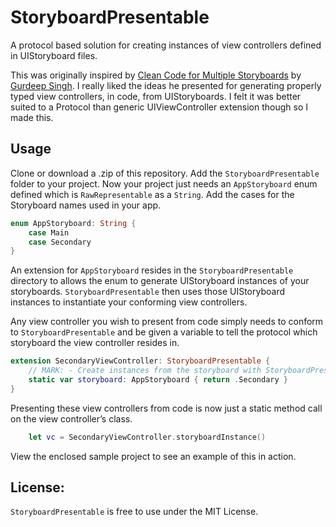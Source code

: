 # StoryboardPresentable
A protocol based solution for creating instances of view controllers defined in UIStoryboard files.

This was originally inspired by [Clean Code for Multiple Storyboards](https://medium.com/@gurdeep060289/clean-code-for-multiple-storyboards-c64eb679dbf6#.t83ahlu9h) by [Gurdeep Singh](https://twitter.com/Gurdeep060289). I really liked the ideas he presented for generating properly typed view controllers, in code, from UIStoryboards. I felt it was better suited to a Protocol than generic UIViewController extension though so I made this.

## Usage

Clone or download a .zip of this repository. Add the `StoryboardPresentable` folder to your project. Now your project just needs an `AppStoryboard` enum defined which is `RawRepresentable` as a `String`. Add the cases for the Storyboard names used in your app.
 
``` swift
enum AppStoryboard: String {
	case Main
	case Secondary
}
```

An extension for `AppStoryboard` resides in the `StoryboardPresentable` directory to allows the enum to generate UIStoryboard instances of your storyboards. `StoryboardPresentable` then uses those UIStoryboard instances to instantiate your conforming view controllers.

Any view controller you wish to present from code simply needs to conform to `StoryboardPresentable` and be given a variable to tell the protocol which storyboard the view controller resides in.

``` swift
extension SecondaryViewController: StoryboardPresentable {
	// MARK: - Create instances from the storyboard with StoryboardPresentable
	static var storyboard: AppStoryboard { return .Secondary }
}
```

Presenting these view controllers from code is now just a static method call on the view controller’s class.
``` swift
	let vc = SecondaryViewController.storyboardInstance()
```

View the enclosed sample project to see an example of this in action. 

## License:
`StoryboardPresentable` is free to use under the MIT License.

